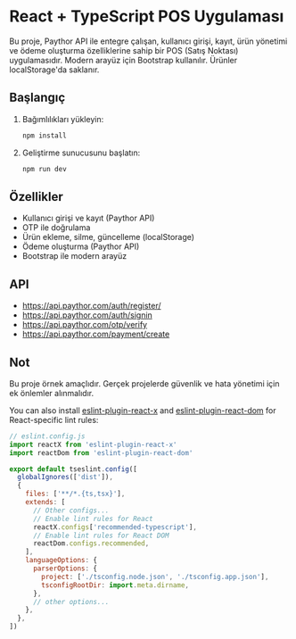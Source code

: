 
# React + TypeScript POS Uygulaması

Bu proje, Paythor API ile entegre çalışan, kullanıcı girişi, kayıt, ürün yönetimi ve ödeme oluşturma özelliklerine sahip bir POS (Satış Noktası) uygulamasıdır. Modern arayüz için Bootstrap kullanılır. Ürünler localStorage'da saklanır.

## Başlangıç

1. Bağımlılıkları yükleyin:
   ```sh
   npm install
   ```
2. Geliştirme sunucusunu başlatın:
   ```sh
   npm run dev
   ```

## Özellikler
- Kullanıcı girişi ve kayıt (Paythor API)
- OTP ile doğrulama
- Ürün ekleme, silme, güncelleme (localStorage)
- Ödeme oluşturma (Paythor API)
- Bootstrap ile modern arayüz

## API
- https://api.paythor.com/auth/register/
- https://api.paythor.com/auth/signin
- https://api.paythor.com/otp/verify
- https://api.paythor.com/payment/create

## Not
Bu proje örnek amaçlıdır. Gerçek projelerde güvenlik ve hata yönetimi için ek önlemler alınmalıdır.

You can also install [eslint-plugin-react-x](https://github.com/Rel1cx/eslint-react/tree/main/packages/plugins/eslint-plugin-react-x) and [eslint-plugin-react-dom](https://github.com/Rel1cx/eslint-react/tree/main/packages/plugins/eslint-plugin-react-dom) for React-specific lint rules:

```js
// eslint.config.js
import reactX from 'eslint-plugin-react-x'
import reactDom from 'eslint-plugin-react-dom'

export default tseslint.config([
  globalIgnores(['dist']),
  {
    files: ['**/*.{ts,tsx}'],
    extends: [
      // Other configs...
      // Enable lint rules for React
      reactX.configs['recommended-typescript'],
      // Enable lint rules for React DOM
      reactDom.configs.recommended,
    ],
    languageOptions: {
      parserOptions: {
        project: ['./tsconfig.node.json', './tsconfig.app.json'],
        tsconfigRootDir: import.meta.dirname,
      },
      // other options...
    },
  },
])
```
